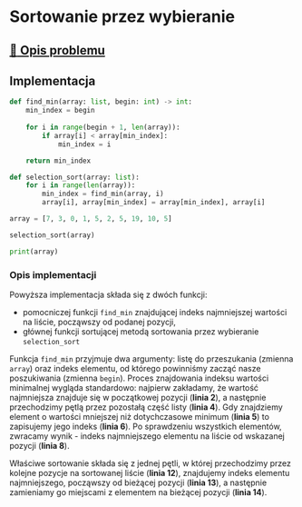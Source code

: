 # Sortowanie przez wybieranie

## [:link: Opis problemu](../../../../algorithms/sorting/selection-sort.md)

## Implementacja

```python linenums="1"
def find_min(array: list, begin: int) -> int:
    min_index = begin
    
    for i in range(begin + 1, len(array)):
        if array[i] < array[min_index]:
            min_index = i

    return min_index

def selection_sort(array: list):
    for i in range(len(array)):
        min_index = find_min(array, i)
        array[i], array[min_index] = array[min_index], array[i]

array = [7, 3, 0, 1, 5, 2, 5, 19, 10, 5]

selection_sort(array)

print(array)
```

### Opis implementacji

Powyższa implementacja składa się z dwóch funkcji: 

* pomocniczej funkcji `find_min` znajdującej indeks najmniejszej wartości na liście, począwszy od podanej pozycji,
* głównej funkcji sortującej metodą sortowania przez wybieranie `selection_sort`

Funkcja `find_min` przyjmuje dwa argumenty: listę do przeszukania (zmienna `array`) oraz indeks elementu, od którego powinniśmy zacząć nasze poszukiwania (zmienna `begin`). Proces znajdowania indeksu wartości minimalnej wygląda standardowo: najpierw zakładamy, że wartość najmniejsza znajduje się w początkowej pozycji (**linia 2**), a następnie przechodzimy pętlą przez pozostałą część listy (**linia 4**). Gdy znajdziemy element o wartości mniejszej niż dotychczasowe minimum (**linia 5**) to zapisujemy jego indeks (**linia 6**). Po sprawdzeniu wszystkich elementów, zwracamy wynik - indeks najmniejszego elementu na liście od wskazanej pozycji (**linia 8**).

Właściwe sortowanie składa się z jednej pętli, w której przechodzimy przez kolejne pozycje na sortowanej liście (**linia 12**), znajdujemy indeks elementu najmniejszego, począwszy od bieżącej pozycji (**linia 13**), a następnie zamieniamy go miejscami z elementem na bieżącej pozycji (**linia 14**).
